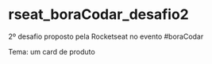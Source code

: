 # rseat_boraCodar_desafio2

2º desafio proposto pela Rocketseat no evento #boraCodar

Tema: um card de produto
